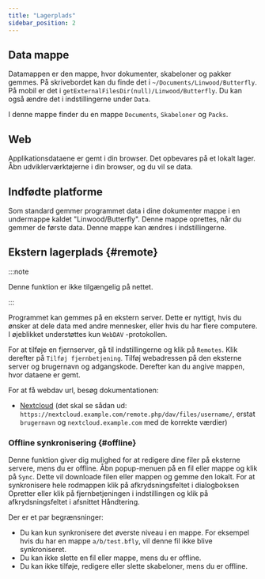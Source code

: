 ```yaml
---
title: "Lagerplads"
sidebar_position: 2
---
```


## Data mappe

Datamappen er den mappe, hvor dokumenter, skabeloner og pakker gemmes. På skrivebordet kan du finde det i `~/Documents/Linwood/Butterfly`. På mobil er det i `getExternalFilesDir(null)/Linwood/Butterfly`. Du kan også ændre det i indstillingerne under `Data`.

I denne mappe finder du en mappe `Documents`, `Skabeloner` og `Packs`.

## Web

Applikationsdataene er gemt i din browser. Det opbevares på et lokalt lager. Åbn udviklerværktøjerne i din browser, og du vil se data.

## Indfødte platforme

Som standard gemmer programmet data i dine dokumenter mappe i en undermappe kaldet "Linwood/Butterfly". Denne mappe oprettes, når du gemmer de første data. Denne mappe kan ændres i indstillingerne.

## Ekstern lagerplads {#remote}

:::note

Denne funktion er ikke tilgængelig på nettet.

:::

Programmet kan gemmes på en ekstern server. Dette er nyttigt, hvis du ønsker at dele data med andre mennesker, eller hvis du har flere computere. I øjeblikket understøttes kun `WebDAV` -protokollen.

For at tilføje en fjernserver, gå til indstillingerne og klik på `Remotes`. Klik derefter på `Tilføj fjernbetjening`. Tilføj webadressen på den eksterne server og brugernavn og adgangskode. Derefter kan du angive mappen, hvor dataene er gemt.

For at få webdav url, besøg dokumentationen:

* [Nextcloud](https://docs.nextcloud.com/server/latest/user_manual/en/files/access_webdav.html) (det skal se sådan ud: `https://nextcloud.example.com/remote.php/dav/files/username/`, erstat `brugernavn` og `nextcloud.example.com` med de korrekte værdier)

### Offline synkronisering {#offline}

Denne funktion giver dig mulighed for at redigere dine filer på eksterne servere, mens du er offline. Åbn popup-menuen på en fil eller mappe og klik på `Sync`. Dette vil downloade filen eller mappen og gemme den lokalt. For at synkronisere hele rodmappen klik på afkrydsningsfeltet i dialogboksen Opretter eller klik på fjernbetjeningen i indstillingen og klik på afkrydsningsfeltet i afsnittet Håndtering.

Der er et par begrænsninger:

* Du kan kun synkronisere det øverste niveau i en mappe. For eksempel hvis du har en mappe `a/b/test.bfly`, vil denne fil ikke blive synkroniseret.
* Du kan ikke slette en fil eller mappe, mens du er offline.
* Du kan ikke tilføje, redigere eller slette skabeloner, mens du er offline.
